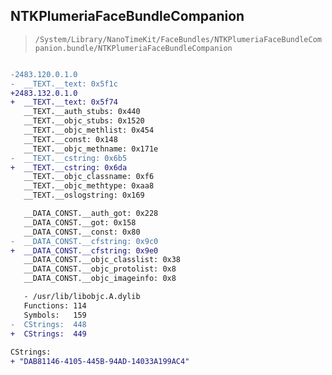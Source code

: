 ## NTKPlumeriaFaceBundleCompanion

> `/System/Library/NanoTimeKit/FaceBundles/NTKPlumeriaFaceBundleCompanion.bundle/NTKPlumeriaFaceBundleCompanion`

```diff

-2483.120.0.1.0
-  __TEXT.__text: 0x5f1c
+2483.132.0.1.0
+  __TEXT.__text: 0x5f74
   __TEXT.__auth_stubs: 0x440
   __TEXT.__objc_stubs: 0x1520
   __TEXT.__objc_methlist: 0x454
   __TEXT.__const: 0x148
   __TEXT.__objc_methname: 0x171e
-  __TEXT.__cstring: 0x6b5
+  __TEXT.__cstring: 0x6da
   __TEXT.__objc_classname: 0xf6
   __TEXT.__objc_methtype: 0xaa8
   __TEXT.__oslogstring: 0x169

   __DATA_CONST.__auth_got: 0x228
   __DATA_CONST.__got: 0x158
   __DATA_CONST.__const: 0x80
-  __DATA_CONST.__cfstring: 0x9c0
+  __DATA_CONST.__cfstring: 0x9e0
   __DATA_CONST.__objc_classlist: 0x38
   __DATA_CONST.__objc_protolist: 0x8
   __DATA_CONST.__objc_imageinfo: 0x8

   - /usr/lib/libobjc.A.dylib
   Functions: 114
   Symbols:   159
-  CStrings:  448
+  CStrings:  449
 
CStrings:
+ "DAB81146-4105-445B-94AD-14033A199AC4"

```
